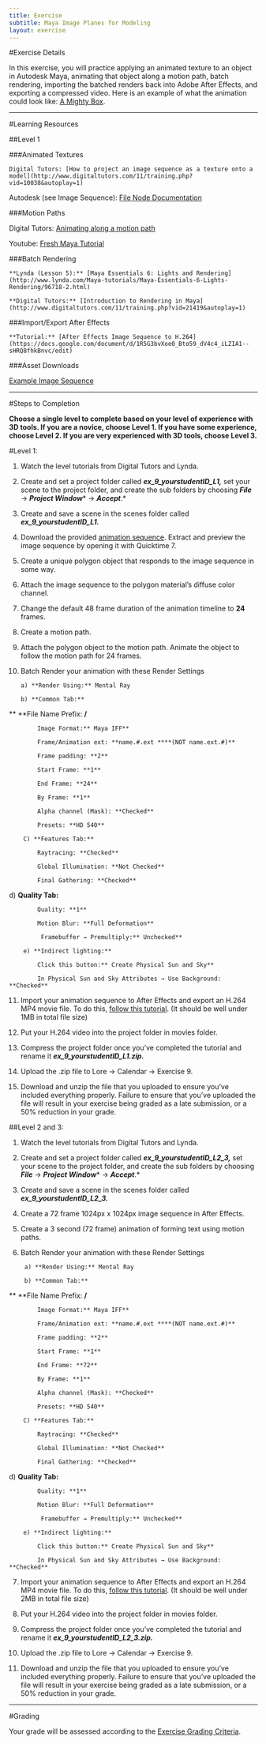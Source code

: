 ```yaml
---
title: Exercise
subtitle: Maya Image Planes for Modeling
layout: exercise
---
```


#Exercise Details

In this exercise, you will practice applying an animated texture to an object in Autodesk Maya, animating that object along a motion path, batch rendering, importing the batched renders back into Adobe After Effects, and exporting a compressed video. Here is an example of what the animation could look like: [A Mighty Box](https://docs.google.com/file/d/0BzXX6rmROMNWck1MVnpFclpWdU0/edit).

* * *

#Learning Resources

##Level 1

###Animated Textures

    Digital Tutors: [How to project an image sequence as a texture onto a model](http://www.digitaltutors.com/11/training.php?vid=10038&autoplay=1)

Autodesk (see Image Sequence): [File Node Documentation](http://download.autodesk.com/global/docs/maya2013/en_us/index.html?url=files/Shading_Nodes_File.htm,topicNumber=d30e573165)

###Motion Paths

Digital Tutors: [Animating along a motion path](http://www.digitaltutors.com/tutorial/609-Maya-Animation-Reference-Library-Animate)

Youtube: [Fresh Maya Tutorial](http://www.youtube.com/watch?v=Z7HFSq6FrUs)

###Batch Rendering

    **Lynda (Lesson 5):** [Maya Essentials 6: Lights and Rendering](http://www.lynda.com/Maya-tutorials/Maya-Essentials-6-Lights-Rendering/96718-2.html)

    **Digital Tutors:** [Introduction to Rendering in Maya](http://www.digitaltutors.com/11/training.php?vid=21419&autoplay=1)

###Import/Export After Effects

    **Tutorial:** [After Effects Image Sequence to H.264](https://docs.google.com/document/d/1R5G3bvXoe0_Bto59_dV4c4_iLZIA1--sHRQ8fhkBnvc/edit) 

        

###Asset Downloads

[Example Image Sequence](https://docs.google.com/file/d/0BzXX6rmROMNWREFxd0xxeTZPQWc/edit)

* * *


#Steps to Completion

**Choose a single level to complete based on your level of experience with 3D tools. If you are a novice, choose Level 1. If you have some experience, choose Level 2. If you are very experienced with 3D tools, choose Level 3.**

#Level 1:

1) Watch the level tutorials from Digital Tutors and Lynda.

2) Create and set a project folder called **_ex_9_yourstudentID_L1,_** set your scene to the project folder, and create the sub folders by choosing **_File_** → **_Project Window_*** → ***_Accept_***.*

3) Create and save a scene in the scenes folder called **_ex_9_yourstudentID_L1._**

4) Download the provided [animation sequence](https://docs.google.com/file/d/0BzXX6rmROMNWREFxd0xxeTZPQWc/edit). Extract and preview the image sequence by opening it with Quicktime 7.

5) Create a unique polygon object that responds to the image sequence in some way.

6) Attach the image sequence to the polygon material’s diffuse color channel.

7) Change the default 48 frame duration of the animation timeline to **24** frames.

8) Create a motion path.

9) Attach the polygon object to the motion path. Animate the object to follow the motion path for 24 frames.

10) Batch Render your animation with these Render Settings

        a) **Render Using:** Mental Ray

        b) **Common Tab:**

**          **File Name Prefix: **<Scene>/<Scene>**

            Image Format:** Maya IFF**

            Frame/Animation ext: **name.#.ext ****(NOT name.ext.#)**

            Frame padding: **2**

            Start Frame: **1**

            End Frame: **24**

            By Frame: **1**

            Alpha channel (Mask): **Checked**

            Presets: **HD 540**

        C) **Features Tab:**

            Raytracing: **Checked**

            Global Illumination: **Not Checked**

            Final Gathering: **Checked**

d) **Quality Tab:**

            Quality: **1**

            Motion Blur: **Full Deformation**

             Framebuffer → Premultiply:** Unchecked**

        e) **Indirect lighting:**

            Click this button:** Create Physical Sun and Sky**

            In Physical Sun and Sky Attributes → Use Background: **Checked**

        

11) Import your animation sequence to After Effects and export an H.264 MP4 movie file. To do this, [follow this ](https://docs.google.com/document/d/1R5G3bvXoe0_Bto59_dV4c4_iLZIA1--sHRQ8fhkBnvc/edit)[tutorial](https://docs.google.com/document/d/1R5G3bvXoe0_Bto59_dV4c4_iLZIA1--sHRQ8fhkBnvc/edit). (It should be well under 1MB in total file size)

12) Put your H.264 video into the project folder in movies folder. 

12) Compress the project folder once you’ve completed the tutorial and rename it **_ex_9_yourstudentID_L1.zip._**

13) Upload the .zip file to Lore → Calendar → Exercise 9.

14) Download and unzip the file that you uploaded to ensure you’ve included everything properly. Failure to ensure that you’ve uploaded the file will result in your exercise being graded as a late submission, or a 50% reduction in your grade.

##Level 2 and 3:

1) Watch the level tutorials from Digital Tutors and Lynda.

2) Create and set a project folder called **_ex_9_yourstudentID_L2_3,_** set your scene to the project folder, and create the sub folders by choosing **_File_** → **_Project Window_*** → ***_Accept_***.* 

3) Create and save a scene in the scenes folder called **_ex_9_yourstudentID_L2_3._**

4) Create a 72 frame 1024px x 1024px image sequence in After Effects.

5) Create a 3 second (72 frame) animation of forming text using motion paths. 

6) Batch Render your animation with these Render Settings

        a) **Render Using:** Mental Ray

        b) **Common Tab:**

**          **File Name Prefix: **<Scene>/<Scene>**

            Image Format:** Maya IFF**

            Frame/Animation ext: **name.#.ext ****(NOT name.ext.#)**

            Frame padding: **2**

            Start Frame: **1**

            End Frame: **72**

            By Frame: **1**

            Alpha channel (Mask): **Checked**

            Presets: **HD 540**

        C) **Features Tab:**

            Raytracing: **Checked**

            Global Illumination: **Not Checked**

            Final Gathering: **Checked**

d) **Quality Tab:**

            Quality: **1**

            Motion Blur: **Full Deformation**

             Framebuffer → Premultiply:** Unchecked**

        e) **Indirect lighting:**

            Click this button:** Create Physical Sun and Sky**

            In Physical Sun and Sky Attributes → Use Background: **Checked**

        

7) Import your animation sequence to After Effects and export an H.264 MP4 movie file. To do this, [follow this tutorial](https://docs.google.com/document/d/1R5G3bvXoe0_Bto59_dV4c4_iLZIA1--sHRQ8fhkBnvc/edit). (It should be well under 2MB in total file size)

8) Put your H.264 video into the project folder in movies folder. 

9) Compress the project folder once you’ve completed the tutorial and rename it **_ex_9_yourstudentID_L2_3.zip._**

10) Upload the .zip file to Lore → Calendar → Exercise 9.

11) Download and unzip the file that you uploaded to ensure you’ve included everything properly. Failure to ensure that you’ve uploaded the file will result in your exercise being graded as a late submission, or a 50% reduction in your grade.

* * *

#Grading

Your grade will be assessed according to the [Exercise Grading Criteria](https://docs.google.com/document/d/16KERm1NWgcl8CH-fPwGSSW0RJYlXDCOCwVM8WrRVuKw/edit?usp=sharing). 
